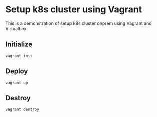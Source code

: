 # Setup k8s cluster using Vagrant
This is a demonstration of setup k8s cluster onprem using Vagrant and Virtualbox

## Initialize
```
vagrant init
```
## Deploy
```
vagrant up
```
## Destroy
```
vagrant destroy
```



